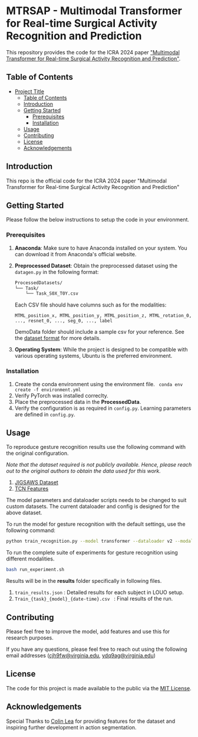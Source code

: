 # MTRSAP - Multimodal Transformer for Real-time Surgical Activity Recognition and Prediction

This repository provides the code for the ICRA 2024 paper ["Multimodal Transformer for Real-time Surgical Activity Recognition and Prediction"](https://arxiv.org/pdf/2403.06705).

## Table of Contents

- [Project Title](#project-title)
  - [Table of Contents](#table-of-contents)
  - [Introduction](#introduction)
  - [Getting Started](#getting-started)
    - [Prerequisites](#prerequisites)
    - [Installation](#installation)
  - [Usage](#usage)
  - [Contributing](#contributing)
  - [License](#license)
  - [Acknowledgements](#acknowledgements)

## Introduction

This repo is the official code for the ICRA 2024 paper "Multimodal Transformer for Real-time Surgical Activity Recognition and Prediction"

## Getting Started

Please follow the below instructions to setup the code in your environment.

### Prerequisites

1. **Anaconda**: Make sure to have Anaconda installed on your system. You can download it from Anaconda's official website.

2. **Preprocessed Dataset**: Obtain the preprocessed dataset using the `datagen.py` in the following format:
  
   ```bash
   ProcessedDatasets/
   └── Task/
       └── Task_S0X_T0Y.csv
   ```
   Each CSV file should have columns such as for the modalities:

   ```
   MTML_position_x, MTML_position_y, MTML_position_z, MTML_rotation_0, ..., resnet_0, ..., seg_0, ..., label
   ```

   DemoData folder should include a sample csv for your reference.
   See the [dataset format](#dataset-format) for more details.

3. **Operating System**: While the project is designed to be compatible with various operating systems, Ubuntu is the preferred environment.


### Installation

1. Create the conda environment using the environment file. ``` conda env create -f environment.yml```
2. Verify PyTorch was installed correclty.
3. Place the preprocessed data in the **ProcessedData**.
4. Verify the configuration is as required in ```config.py```. Learning parameters are defined in ```config.py```.

## Usage


To reproduce gesture recognition results use the following command with the original configuration.

*Note that the dataset required is not publicly available. Hence, please reach out to the original authors to obtain the data used for this work.*
1. [JIGSAWS Dataset](https://cirl.lcsr.jhu.edu/research/hmm/datasets/jigsaws_release/)
2. [TCN Features](https://github.com/colincsl/TemporalConvolutionalNetworks/tree/master)

The model parameters and dataloader scripts needs to be changed to suit custom datasets. The current dataloader and config is designed for the above dataset. 

To run the model for gesture recognition with the default settings, use the following command:

```bash
python train_recognition.py --model transformer --dataloader v2 --modality 16
```

To run the complete suite of experiments for gesture recognition using different modalities.
```bash
bash run_experiment.sh
```

Results will be in the **results** folder specifically in following files.
1. ```train_results.json``` : Detailed results for each subject in LOUO setup.
2. ```Train_{task}_{model}_{date-time}.csv ``` : Final results of the run.



## Contributing

Please feel free to improve the model, add features and use this for research purposes.

If you have any questions, please feel free to reach out using the following email addresses (cjh9fw@virginia.edu, ydq9ag@virginia.edu)
## License

The code for this project is made available to the public via the  [MIT License](https://opensource.org/licenses/MIT).

## Acknowledgements

Special Thanks to [Colin Lea](https://github.com/colincsl/TemporalConvolutionalNetworks/tree/master) for providing features for the dataset and inspiring further development in action segmentation. 

